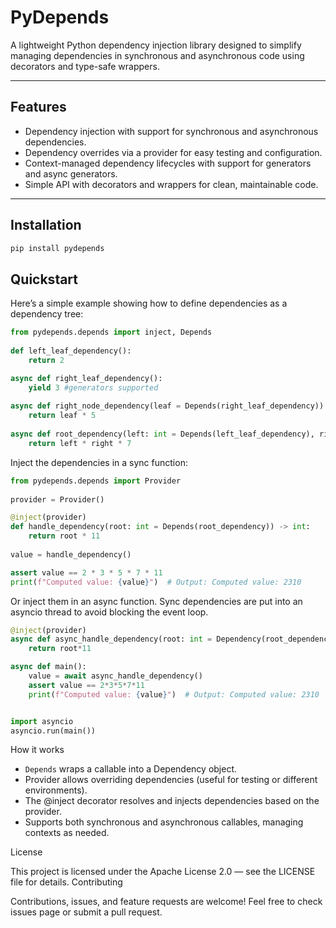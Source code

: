 # PyDepends

A lightweight Python dependency injection library designed to simplify managing dependencies in synchronous and asynchronous code using decorators and type-safe wrappers. 

---

## Features

- Dependency injection with support for synchronous and asynchronous dependencies.
- Dependency overrides via a provider for easy testing and configuration.
- Context-managed dependency lifecycles with support for generators and async generators.
- Simple API with decorators and wrappers for clean, maintainable code.

---

## Installation

```bash
pip install pydepends
```


## Quickstart

Here’s a simple example showing how to define dependencies as a dependency tree:

``` python
from pydepends.depends import inject, Depends 
 
def left_leaf_dependency():
    return 2

async def right_leaf_dependency():
    yield 3 #generators supported
 
async def right_node_dependency(leaf = Depends(right_leaf_dependency)):
    return leaf * 5
 
async def root_dependency(left: int = Depends(left_leaf_dependency), right: int = Depends(right_node_dependency)) -> int:
    return left * right * 7
```

Inject the dependencies in a sync function:

```python 
from pydepends.depends import Provider
 
provider = Provider()

@inject(provider)
def handle_dependency(root: int = Depends(root_dependency)) -> int:
    return root * 11
 
value = handle_dependency()

assert value == 2 * 3 * 5 * 7 * 11
print(f"Computed value: {value}")  # Output: Computed value: 2310
```

Or inject them in an async function. Sync dependencies are put into an asyncio thread to avoid blocking
the event loop. 

```python
@inject(provider)
async def async_handle_dependency(root: int = Dependency(root_dependency)):
    return root*11

async def main():
    value = await async_handle_dependency()
    assert value == 2*3*5*7*11 
    print(f"Computed value: {value}")  # Output: Computed value: 2310


import asyncio
asyncio.run(main())
```

How it works
- `Depends` wraps a callable into a Dependency object.
- Provider allows overriding dependencies (useful for testing or different environments).
- The @inject decorator resolves and injects dependencies based on the provider.
- Supports both synchronous and asynchronous callables, managing contexts as needed.

License

This project is licensed under the Apache License 2.0 — see the LICENSE file for details.
Contributing

Contributions, issues, and feature requests are welcome! Feel free to check issues page or submit a pull request.